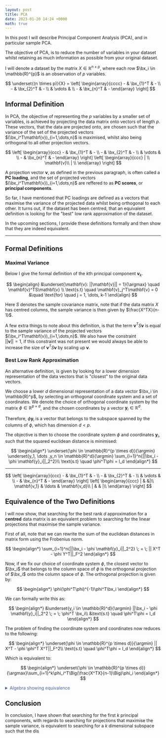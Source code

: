```yaml
---
layout: post
title: PCA
date: 2023-01-20 14:24 +0000
math: true
---
```


In this post I will describe Principal Component Analysis (PCA), and in particular sample PCA.

The objective of PCA, is to reduce the number of variables in your dataset whilst retaining as much information as possible from your original dataset.

I will denote a dataset by the matrix $X \in \mathbb{R}^{n \times p}$, where each row $\bx_i \in \mathbb{R}^{p}$ is an observation of $p$ variables.

$$
\underset{(n \times p)}{X} = 
\left[
  \begin{array}{cccc}
    - & \bx_{1}^T & -  \\
    - & \bx_{2}^T & - \\
     & \vdots  &   \\
    - & \bx_{n}^T & -
  \end{array}
\right]
$$

## Informal Definition

In PCA, the objective of representing the $p$ variables by a smaller set of variables, is achieved by projecting the data matrix onto vectors of length $p$. These vectors, that the data are projected onto, are chosen such that the variance of the set of the projected vectors $(\bx_i^T\mathbf{v})_{i=1,\dots,n}$ is maximised, whilst also being orthogonal to all other projection vectors.

$$
\left[
  \begin{array}{ccc}
    - & \bx_{1}^T & -  \\
    - & \bx_{2}^T & - \\
     & \vdots  &   \\
    - & \bx_{n}^T & -
  \end{array}
\right]
\left[
  \begin{array}{ccc}
     | \\
    \mathbf{v}\\
     | \\
  \end{array}
\right]
$$

A projection vector $\mathbf{v}$, as defined in the previous paragraph, is often called a **PC loading**, and the set of projected vectors $(\bx_i^T\mathbf{v})_{i=1,\dots,n}$ are reffered to as **PC scores**, or **principal components**.

So far, I have mentioned that PC loadings are defined as a vectors that maximise the variance of the projected data whilst being orthogonal to each other. It turns out, if the dataset has been centred, that an equivalent definition is looking for the "best" low rank approximation of the dataset.

In the upcoming sections, I provide these definitions formally and then show that they are indeed equivalent.

***

## Formal Definitions



### Maximal Variance

Below I give the formal definition of the $k$th principal component $\mathbf{v}_k$.

$$
\begin{align}
    &\underset{\mathbf{v}: ||\mathbf{v}|| = 1}{\argmax} \quad \mathbf{v}^TS\mathbf{v} \\
    \text{s.t} \quad \mathbf{v}_j^T\mathbf{v} = 0 &\quad \text{for} \quad j = 1, \dots, k-1
\end{align}
$$

Here $S$ denotes the sample covariance matrix, note that if the data matrix $X$ has centred columns, the sample variance is then given by $\frac{X^TX}{n-1}$. 

A few extra things to note about this definition, is that the term
$\mathbf{v}^TS\mathbf{v}$ is equal to the sample variance of the projected vectors
$(\bx_i^T\mathbf{v})_{i=1,\dots,n}$. We also have the constraint  
$||\mathbf{v}|| = 1$, if this constraint was not present we would always be able to increase the size of 
$\mathbf{v}^TS\mathbf{v}$ by scaling up $\mathbf{v}$.

### Best Low Rank Approximation

An alternative definition, is given by looking for a lower dimension representation of the data vectors that is "closest" to the original data vectors.

We choose a lower $d$ dimensional representation of a data vector $\bx_i \in \mathbb{R}^p$, by selecting an orthogonal coordinate system and a set of coordinates. We denote the choice of orthogonal coordinate system by the matrix $\phi \in \mathbb{R}^{p \times d}$, and the chosen coordinates by a vector $\mathbf{y}_i \in \mathbb{R}^{d}$.

Therefore, $\phi \mathbf{y}_i$ is a vector that belongs to the subspace spanned by the columns of $\phi$, which has dimension $d < p$.

The objective is then to choose the coordinate system $\phi$ and coordinates $\mathbf{y}_i$, such that the squared euclidean distance is minimised:


$$
\begin{align*}
\underset{\phi \in \mathbb{R}^{p \times d}}{\argmin} \underset{y_1, \dots ,y_n \in \mathbb{R}^d}{\argmin} \sum_{i=1}^n{||\bx_i - \phi \mathbf{y}_i||_2^2}\\
    \text{s.t} \quad \phi^T\phi = I_d
\end{align*}
$$



***

$$
\left[
  \begin{array}{ccc}
    - & \bx_{1}^T & -  \\
    - & \bx_{2}^T & - \\
     & \vdots  &   \\
    - & \bx_{n}^T & -
  \end{array}
\right]
\left[
  \begin{array}{ccc}
     | & &|\\
    \mathbf{v_1} & \ldots & \mathbf{v_d}\\
     | & & |\\
  \end{array}
\right]
$$

## Equivalence of the Two Definitions



I will now show, that searching for the best rank $d$ approximation for a **centred** data matrix is an equivalent problem to searching for the linear projections that maximise the sample variance. 

First of all, note that we can rewrite the sum of the euclidean distances in matrix form using the Frobenius norm. 

$$
\begin{align*}
\sum_{i=1}^n{||\bx_i - \phi \mathbf{y}_i||_2^2} \; = \; || X^T - \phi Y^T||_F^2 
\end{align*}
$$

Now, if we fix our choice of coordinate system $\phi$, the closest vector to $\bx_i$ that belongs to the column space of $\phi$ is the orthogonal projection of $\bx_i$ onto the column space of $\phi$. The orthogonal projection is given by:

$$
\begin{align*}
\phi(\phi^T\phi)^{-1}\phi^T\bx_i
\end{align*}
$$

We can formally write this as:

$$
\begin{align*}
&\underset{y_i \in \mathbb{R}^d}{\argmin} ||\bx_i - \phi \mathbf{y}_i||_2^2 \; = \;  \phi^T \bx_i\\
    &\text{s.t} \quad \phi^T\phi = I_d
\end{align*}
$$

The problem of finding the coordinate system and coordinates now reduces to the following:

$$
\begin{align*}
\underset{\phi \in \mathbb{R}^{p \times d}}{\argmin} || X^T - \phi \phi^T X^T||_F^2\\
    \text{s.t} \quad \phi^T\phi = I_d
\end{align*}
$$

Which is equivalent to:

$$
\begin{align*}
    \underset{\phi \in \mathbb{R}^{p \times d}}{\argmax}\sum_{i=1}^k\phi_i^T\Big(\frac{X^TX}{n-1}\Big)\phi_i
\end{align*}
$$


<details>

  <summary markdown="span" style="color:#4863A0">Algebra showing equivalence</summary>
<div markdown="1">

$$
\begin{align*}
\underset{\phi \in \mathbb{R}^{d \times k}}{\argmax}\text{Tr}(\phi^TXX^T\phi)\\
    \text{s.t} \quad \phi^T\phi = I_k
\end{align*}
$$


</div>
</details>


## Conclusion

In conclusion, I have shown that searching for the first $k$ principal components, with regards to searching for projections that maximise the sample variance, is equivalent to searching for a $k$ dimensional subspace such that the dis


